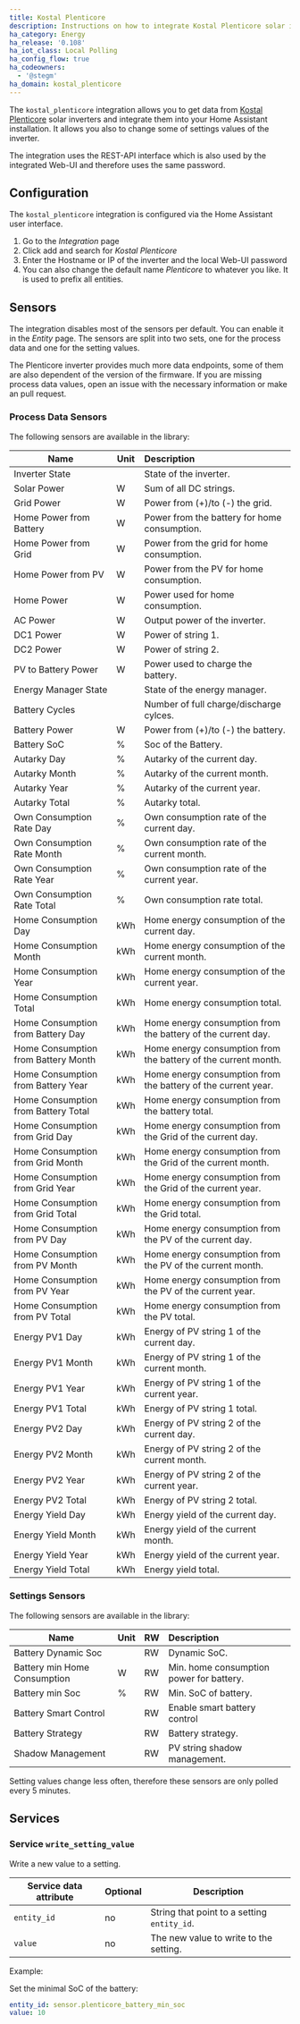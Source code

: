 ```yaml
---
title: Kostal Plenticore
description: Instructions on how to integrate Kostal Plenticore solar inverter within Home Assistant.
ha_category: Energy
ha_release: '0.108'
ha_iot_class: Local Polling
ha_config_flow: true
ha_codeowners:
  - '@stegm'
ha_domain: kostal_plenticore
---
```


The `kostal_plenticore` integration allows you to get data from [Kostal Plenticore](https://www.kostal-solar-electric.com/) solar inverters and integrate them into your Home Assistant installation. It allows you also to change some of settings values of the inverter.

The integration uses the REST-API interface which is also used by the integrated Web-UI and therefore uses the same password.

## Configuration

The `kostal_plenticore` integration is configured via the Home Assistant user interface.

1. Go to the *Integration* page
2. Click add and search for *Kostal Plenticore*
3. Enter the Hostname or IP of the inverter and the local Web-UI password
4. You can also change the default name *Plenticore* to whatever you like. It is used to prefix all entities.

## Sensors

The integration disables most of the sensors per default. You can enable it in the *Entity* page. The sensors are split into two sets, one for the process data and one for the setting values.

<div class='note'>
The Plenticore inverter provides much more data endpoints, some of them are also dependent of the version of the firmware. If you are missing process data values, open an issue with the necessary information or make an pull request.
</div>

### Process Data Sensors

The following sensors are available in the library:

| Name                    | Unit | Description   |
|-------------------------|------|:-------------------------------------------|
| Inverter State          |      | State of the inverter. |
| Solar Power             | W    | Sum of all DC strings. |
| Grid Power              | W    | Power from (+)/to (-) the grid. |
| Home Power from Battery | W    | Power from the battery for home consumption. |
| Home Power from Grid    | W    | Power from the grid for home consumption. |
| Home Power from PV      | W    | Power from the PV for home consumption. |
| Home Power              | W    | Power used for home consumption. |
| AC Power                | W    | Output power of the inverter. |
| DC1 Power               | W    | Power of string 1. |
| DC2 Power               | W    | Power of string 2. |
| PV to Battery Power     | W    | Power used to charge the battery. |
| Energy Manager State    |      | State of the energy manager. |
| Battery Cycles          |      | Number of full charge/discharge cylces. |
| Battery Power           | W    | Power from (+)/to (-) the battery. |
| Battery SoC             | %    | Soc of the Battery. |
| Autarky Day             | %    | Autarky of the current day. |
| Autarky Month           | %    | Autarky of the current month. |
| Autarky Year            | %    | Autarky of the current year. |
| Autarky Total           | %    | Autarky total. |
| Own Consumption Rate Day | %    | Own consumption rate of the current day. |
| Own Consumption Rate Month | %    | Own consumption rate of the current month. |
| Own Consumption Rate Year | %    | Own consumption rate of the current year. |
| Own Consumption Rate Total | %    | Own consumption rate total. |
| Home Consumption Day    | kWh  | Home energy consumption of the current day. |
| Home Consumption Month  | kWh  | Home energy consumption of the current month. |
| Home Consumption Year   | kWh  | Home energy consumption of the current year. |
| Home Consumption Total  | kWh  | Home energy consumption total. |
| Home Consumption from Battery Day    | kWh  | Home energy consumption from the battery of the current day. |
| Home Consumption from Battery Month  | kWh  | Home energy consumption from the battery of the current month. |
| Home Consumption from Battery Year   | kWh  | Home energy consumption from the battery of the current year. |
| Home Consumption from Battery Total  | kWh  | Home energy consumption from the battery total. |
| Home Consumption from Grid Day    | kWh  | Home energy consumption from the Grid of the current day. |
| Home Consumption from Grid Month  | kWh  | Home energy consumption from the Grid of the current month. |
| Home Consumption from Grid Year   | kWh  | Home energy consumption from the Grid of the current year. |
| Home Consumption from Grid Total  | kWh  | Home energy consumption from the Grid total. |
| Home Consumption from PV Day    | kWh  | Home energy consumption from the PV of the current day. |
| Home Consumption from PV Month  | kWh  | Home energy consumption from the PV of the current month. |
| Home Consumption from PV Year   | kWh  | Home energy consumption from the PV of the current year. |
| Home Consumption from PV Total  | kWh  | Home energy consumption from the PV total. |
| Energy PV1 Day          | kWh  | Energy of PV string 1 of the current day. |
| Energy PV1 Month        | kWh  | Energy of PV string 1 of the current month. |
| Energy PV1 Year         | kWh  | Energy of PV string 1 of the current year. |
| Energy PV1 Total        | kWh  | Energy of PV string 1 total. |
| Energy PV2 Day          | kWh  | Energy of PV string 2 of the current day. |
| Energy PV2 Month        | kWh  | Energy of PV string 2 of the current month. |
| Energy PV2 Year         | kWh  | Energy of PV string 2 of the current year. |
| Energy PV2 Total        | kWh  | Energy of PV string 2 total. |
| Energy Yield Day        | kWh  | Energy yield of the current day. |
| Energy Yield Month      | kWh  | Energy yield of the current month. |
| Energy Yield Year       | kWh  | Energy yield of the current year. |
| Energy Yield Total      | kWh  | Energy yield total. |

### Settings Sensors

The following sensors are available in the library:

| Name                    | Unit | RW | Description   |
|-------------------------|------|----|:--------------|
| Battery Dynamic Soc     |      | RW | Dynamic SoC. |
| Battery min Home Consumption | W    | RW | Min. home consumption power for battery. |
| Battery min Soc         | %    | RW | Min. SoC of battery. |
| Battery Smart Control   |      | RW | Enable smart battery control |
| Battery Strategy        |      | RW | Battery strategy. |
| Shadow Management       |      | RW | PV string shadow management. |

<div class='note'>
Setting values change less often, therefore these sensors are only polled every 5 minutes.
</div>

## Services

### Service `write_setting_value`

Write a new value to a setting.

| Service data attribute | Optional | Description |
| ---------------------- | -------- | ----------- |
| `entity_id` | no | String that point to a setting `entity_id`.
| `value` | no  | The new value to write to the setting.

Example:

Set the minimal SoC of the battery:

```yaml
entity_id: sensor.plenticore_battery_min_soc
value: 10
```
